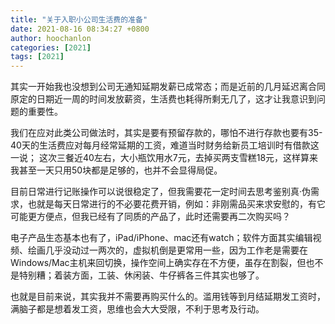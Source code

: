 ```yaml
---
title: "关于入职小公司生活费的准备"
date: 2021-08-16 08:34:27 +0800
author: hoochanlon
categories: [2021]
tags: [2021]
---
```


其实一开始我也没想到公司无通知延期发薪已成常态；而是近前的几月延迟离合同原定的日期近一周的时间发放薪资，生活费也耗得所剩无几了，这才让我意识到问题的重要性。 <!-- more -->

我们在应对此类公司做法时，其实是要有预留存款的，哪怕不进行存款也要有35-40天的生活费应对每月经常延期的工资，难道当时财务给新员工培训时有借款这一说； 这次三餐近40左右，大小瓶饮用水7元，去掉买两支雪糕18元，这样算来我甚至一天只用50块都是足够的，也并不会显得局促。

目前日常进行记账操作可以说很稳定了，但我需要花一定时间去思考鉴别真·伪需求，也就是每天日常进行的不必要花费开销，例如：非刚需品买来求安慰的，有它可能更方便点，但我已经有了同质的产品了，此时还需要再二次购买吗？

电子产品生态基本也有了，iPad/iPhone、mac还有watch；软件方面其实编辑视频、绘画几乎没动过一两次的，虚拟机倒是更常用一些，因为工作老是需要在Windows/Mac主机来回切换，操作空间上确实存在不方便，虽存在割裂，但也不是特别糟；着装方面，工装、休闲装、牛仔裤各三件其实也够了。

也就是目前来说，其实我并不需要再购买什么的。滥用钱等到月结延期发工资时，满脑子都是想着发工资，思维也会大大受限，不利于思考及行动。
